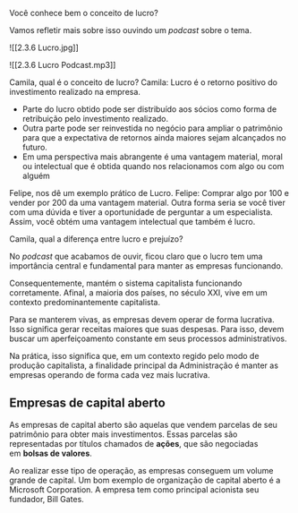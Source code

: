 Você conhece bem o conceito de lucro?

Vamos refletir mais sobre isso ouvindo um _podcast_ sobre o tema.

![[2.3.6 Lucro.jpg]]

![[2.3.6 Lucro Podcast.mp3]]

Camila, qual é o conceito de lucro?
Camila: Lucro é o retorno positivo do investimento realizado na empresa.
- Parte do lucro obtido pode ser distribuído aos sócios como forma de retribuição pelo investimento realizado.
- Outra parte pode ser reinvestida no negócio para ampliar o patrimônio para que a expectativa de retornos ainda maiores sejam alcançados no futuro.
- Em uma perspectiva mais abrangente é uma vantagem material, moral ou intelectual que é obtida quando nos relacionamos com algo ou com alguém

Felipe, nos dê um exemplo prático de Lucro.
Felipe: Comprar algo por 100 e vender por 200 da uma vantagem material. Outra forma seria se você tiver com uma dúvida e tiver a oportunidade de perguntar a um especialista. Assim, você obtém uma vantagem intelectual que também é lucro.

Camila, qual a diferença entre lucro e prejuízo?


No _podcast_ que acabamos de ouvir, ficou claro que o lucro tem uma importância central e fundamental para manter as empresas funcionando.

Consequentemente, mantém o sistema capitalista funcionando corretamente. Afinal, a maioria dos países, no século XXI, vive em um contexto predominantemente capitalista.

Para se manterem vivas, as empresas devem operar de forma lucrativa. Isso significa gerar receitas maiores que suas despesas. Para isso, devem buscar um aperfeiçoamento constante em seus processos administrativos.

Na prática, isso significa que, em um contexto regido pelo modo de produção capitalista, a finalidade principal da Administração é manter as empresas operando de forma cada vez mais lucrativa.

## Empresas de capital aberto

As empresas de capital aberto são aquelas que vendem parcelas de seu patrimônio para obter mais investimentos. Essas parcelas são representadas por títulos chamados de **ações**, que são negociadas em **bolsas de valores**.

Ao realizar esse tipo de operação, as empresas conseguem um volume grande de capital. Um bom exemplo de organização de capital aberto é a Microsoft Corporation. A empresa tem como principal acionista seu fundador, Bill Gates.
